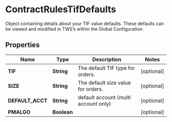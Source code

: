 

# ContractRulesTifDefaults

Object containing details about your TIF value defaults. These defaults can be viewed and modified in TWS’s within the Global Configuration. 

## Properties

| Name | Type | Description | Notes |
|------------ | ------------- | ------------- | -------------|
|**TIF** | **String** | The default TIF type for orders. |  [optional] |
|**SIZE** | **String** | The default size value for orders. |  [optional] |
|**DEFAULT_ACCT** | **String** | default account (multi account only) |  [optional] |
|**PMALGO** | **Boolean** |  |  [optional] |



